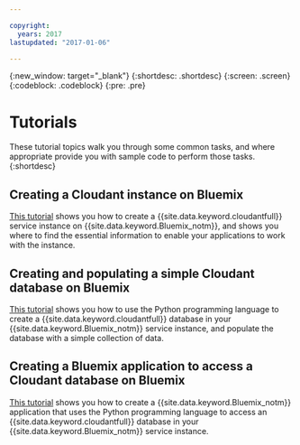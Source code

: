 ```yaml
---

copyright:
  years: 2017
lastupdated: "2017-01-06"

---
```


{:new_window: target="_blank"}
{:shortdesc: .shortdesc}
{:screen: .screen}
{:codeblock: .codeblock}
{:pre: .pre}

# Tutorials

These tutorial topics walk you through some common tasks,
and where appropriate provide you with sample code to perform those tasks.
{:shortdesc}

## Creating a Cloudant instance on Bluemix

[This tutorial](create_service.html) shows you how to create a {{site.data.keyword.cloudantfull}}
service instance on {{site.data.keyword.Bluemix_notm}},
and shows you where to find the essential information to enable your applications
to work with the instance.

## Creating and populating a simple Cloudant database on Bluemix

[This tutorial](create_database.html) shows you how to use the Python programming language to
create a {{site.data.keyword.cloudantfull}} database in your {{site.data.keyword.Bluemix_notm}} service instance,
and populate the database with a simple collection of data.

## Creating a Bluemix application to access a Cloudant database on Bluemix

[This tutorial](create_bmxapp.html) shows you how to create a
{{site.data.keyword.Bluemix_notm}} application that uses the
Python programming language to access an {{site.data.keyword.cloudantfull}} database in your
{{site.data.keyword.Bluemix_notm}} service instance.

